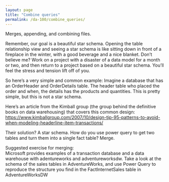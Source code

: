 ```yaml
---
layout: page
title: "Combine queries"
permalink: /da-100/combine_queries/
---
```


Merges, appending, and combining files. 

Remember, our goal is a beautiful star schema. Opening the table relationship view and seeing a star schema is like sitting down in front of a fireplace in the winter, with a good beverage and a nice blanket. Don’t believe me? Work on a project with a disaster of a data model for a month or two, and then return to a project based on a beautiful star schema. You’ll feel the stress and tension lift off of you. 

So here’s a very simple and common example: Imagine a database that has an OrderHeader and OrderDetails table. The header table who placed the order and when, the details has the products and quantities. This is pretty simple, but this is not a star schema. 

Here’s an article from the Kimball group (the group behind the definitive books on data warehousing) that covers this common design: https://www.kimballgroup.com/2007/10/design-tip-95-patterns-to-avoid-when-modeling-headerline-item-transactions/

Their solution? A star schema. How do you use power query to get two tables and turn them into a single fact table? Merge. 

Suggested exercise for merging:  
Microsoft provides examples of a transaction database and a data warehouse with adentureworks and adventureworksdw. Take a look at the schema of the sales tables in AdventureWorks, and use Power Query to reproduce the structure you find in the FactInternetSales table in AdventureWorksDW
